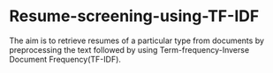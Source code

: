 # Resume-screening-using-TF-IDF
The aim is to retrieve resumes of a particular type from documents by preprocessing the text followed by using Term-frequency-Inverse Document Frequency(TF-IDF).
